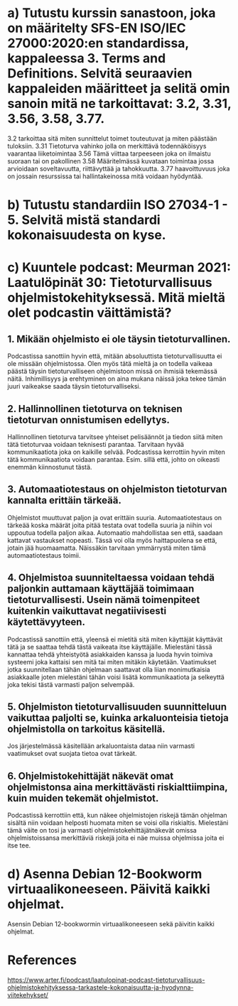 # a) Tutustu kurssin sanastoon, joka on määritelty SFS-EN ISO/IEC 27000:2020:en standardissa, kappaleessa 3. Terms and Definitions. Selvitä seuraavien kappaleiden määritteet ja selitä omin sanoin mitä ne tarkoittavat: 3.2, 3.31, 3.56, 3.58, 3.77.

3.2 tarkoittaa sitä miten sunnittelut toimet touteutuvat ja miten päästään tuloksiin.
3.31 Tietoturva vahinko jolla on merkittävä todennäköisyys vaarantaa liiketoimintaa
3.56 Tämä viittaa tarpeeseen joka on ilmaistu suoraan tai on pakollinen
3.58 Määritelmässä kuvataan toimintaa jossa arvioidaan soveltavuutta, riittävyttää ja tahokkuutta.
3.77 haavoittuvuus joka on jossain resurssissa tai hallintakeinossa mitä voidaan hyödyntää.


 
# b) Tutustu standardiin ISO 27034-1 - 5. Selvitä mistä standardi kokonaisuudesta on kyse.

# c) Kuuntele podcast: Meurman 2021: Laatulöpinät 30: Tietoturvallisuus ohjelmistokehityksessä. Mitä mieltä olet podcastin väittämistä?

## 1. Mikään ohjelmisto ei ole täysin tietoturvallinen.

Podcastissa sanottiin hyvin että, mitään absoluuttista tietoturvallisuutta ei ole missään ohjelmistossa. Olen myös tätä mieltä ja on todella vaikeaa päästä täysin tietoturvalliseen ohjelmistoon missä on ihmisiä tekemässä näitä. Inhimillisyys ja erehtyminen on aina mukana näissä joka tekee tämän juuri vaikeakse saada täysin tietoturvalliseksi.
 
## 2. Hallinnollinen tietoturva on teknisen tietoturvan onnistumisen edellytys.

Hallinnollinen tietoturva tarvitsee yhteiset pelisäännöt ja tiedon siitä miten tätä tietoturvaa voidaan teknisesti parantaa. Tarvitaan hyvää kommunikaatiota joka on kaikille selvää. Podcastissa kerrottiin hyvin miten tätä kommunikaatiota voidaan parantaa. Esim. sillä että, johto on oikeasti enemmän kiinnostunut tästä.
  
## 3. Automaatiotestaus on ohjelmiston tietoturvan kannalta erittäin tärkeää.

Ohjelmistot muuttuvat paljon ja ovat erittäin suuria. Automaatiotestaus on tärkeää koska määrät joita pitää testata ovat todella suuria ja niihin voi uppoutua todella paljon aikaa. Automaatio mahdollistaa sen että, saadaan kattavat vastaukset nopeasti. Tässä voi olla myös haittapuolena se että, jotain jää huomaamatta. Näissäkin tarvitaan ymmärrystä miten tämä automaatiotestaus toimii.
  
## 4. Ohjelmistoa suunniteltaessa voidaan tehdä paljonkin auttamaan käyttäjää toimimaan tietoturvallisesti. Usein nämä toimenpiteet kuitenkin vaikuttavat negatiivisesti käytettävyyteen.

Podcastissä sanottiin että, yleensä ei mietitä sitä miten käyttäjät käyttävät tätä ja se saattaa tehdä tästä vaikeata itse käyttäjälle. Mielestäni tässä kannattaa tehdä yhteistyötä asiakkaiden kanssa ja luoda hyvin toimiva systeemi joka kattaisi sen mitä tai miten mitäkin käytetään. Vaatimukset jotka suunnitellaan tähän ohjelmaan saattavat olla liian monimutkaisia asiakkaalle joten mielestäni tähän voisi lisätä kommunikaatiota ja selkeyttä joka tekisi tästä varmasti paljon selvempää.
  
## 5. Ohjelmiston tietoturvallisuuden suunnitteluun vaikuttaa paljolti se, kuinka arkaluonteisia tietoja ohjelmistolla on tarkoitus käsitellä.

Jos järjestelmässä käsitellään arkaluontaista dataa niin varmasti vaatimukset ovat suojata tietoa ovat tärkeät.
  
## 6. Ohjelmistokehittäjät näkevät omat ohjelmistonsa aina merkittävästi riskialttiimpina, kuin muiden tekemät ohjelmistot.

Podcastissä kerrottiin että, kun näkee ohjelmistojen riskejä tämän ohjelman sisältä niin voidaan helposti huomata miten se voisi olla riskialtis. Mielestäni tämä väite on tosi ja varmasti ohjelmistokehittäjätnäkevät omissa ohjelmistoissansa merkittäviä riskejä joita ei näe muissa ohjelmissa joita ei itse tee.

# d) Asenna Debian 12-Bookworm virtuaalikoneeseen. Päivitä kaikki ohjelmat.

Asensin Debian 12-bookwormin virtuaalikoneeseen sekä päivitin kaikki ohjelmat.

# References 

https://www.arter.fi/podcast/laatulopinat-podcast-tietoturvallisuus-ohjelmistokehityksessa-tarkastele-kokonaisuutta-ja-hyodynna-viitekehykset/
